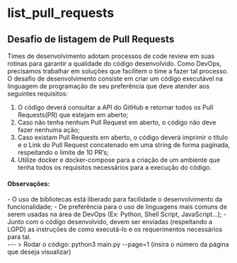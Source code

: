 # list_pull_requests

<h2>Desafio de listagem de Pull Requests</h2>

<p>
Times de desenvolvimento adotam processos de code review em suas rotinas para
garantir a qualidade do código desenvolvido. Como DevOps, precisamos trabalhar
em soluções que facilitem o time a fazer tal processo.
O desafio de desenvolvimento consiste em criar um código executável na linguagem
de programação de seu preferência que deve atender aos seguintes requisitos:
</p>

1. O código deverá consultar a API do GitHub e retornar todos os Pull Requests(PR) que estejam em aberto;
2. Caso não tenha nenhum Pull Request em aberto, o código não deve fazer
nenhuma ação;
3. Caso existam Pull Requests em aberto, o código deverá imprimir o título e o Link do Pull Request concatenado em uma string de forma paginada, respeitando o limite de 10 PR’s;
4. Utilize docker e docker-compose para a criação de um ambiente que tenha todos os requisitos necessários para a execução do código.

<h4>Observações:</h4>
- O uso de bibliotecas está liberado para facilidade o desenvolvimento da
funcionalidade;
- De preferência para o uso de linguagens mais comuns de serem usadas na
área de DevOps (Ex: Python, Shell Script, JavaScript...);
- Junto com o código desenvolvido, devem ser enviadas (respeitando a LGPD)
as instruções de como executá-lo e os requerimentos necessários para tal.

</br>
---
> Rodar o código: python3 main.py --page=1 (insira o número da página que deseja visualizar)